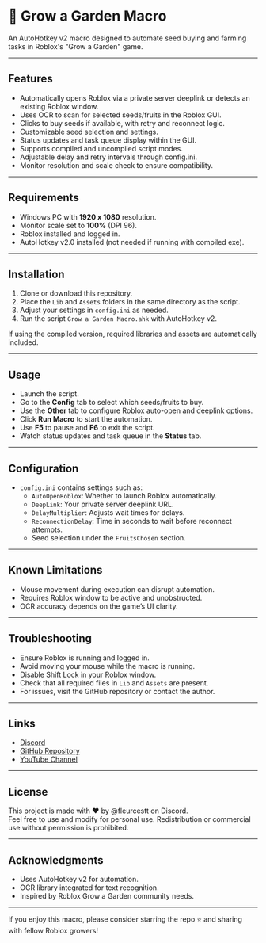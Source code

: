 # 🌱 Grow a Garden Macro

An AutoHotkey v2 macro designed to automate seed buying and farming tasks in Roblox's "Grow a Garden" game.

---

## Features

- Automatically opens Roblox via a private server deeplink or detects an existing Roblox window.
- Uses OCR to scan for selected seeds/fruits in the Roblox GUI.
- Clicks to buy seeds if available, with retry and reconnect logic.
- Customizable seed selection and settings.
- Status updates and task queue display within the GUI.
- Supports compiled and uncompiled script modes.
- Adjustable delay and retry intervals through config.ini.
- Monitor resolution and scale check to ensure compatibility.

---

## Requirements

- Windows PC with **1920 x 1080** resolution.
- Monitor scale set to **100%** (DPI 96).
- Roblox installed and logged in.
- AutoHotkey v2.0 installed (not needed if running with compiled exe).

---

## Installation

1. Clone or download this repository.
2. Place the `Lib` and `Assets` folders in the same directory as the script.
3. Adjust your settings in `config.ini` as needed.
4. Run the script `Grow a Garden Macro.ahk` with AutoHotkey v2.

If using the compiled version, required libraries and assets are automatically included.

---

## Usage

- Launch the script.
- Go to the **Config** tab to select which seeds/fruits to buy.
- Use the **Other** tab to configure Roblox auto-open and deeplink options.
- Click **Run Macro** to start the automation.
- Use **F5** to pause and **F6** to exit the script.
- Watch status updates and task queue in the **Status** tab.

---

## Configuration

- `config.ini` contains settings such as:
  - `AutoOpenRoblox`: Whether to launch Roblox automatically.
  - `DeepLink`: Your private server deeplink URL.
  - `DelayMultiplier`: Adjusts wait times for delays.
  - `ReconnectionDelay`: Time in seconds to wait before reconnect attempts.
  - Seed selection under the `FruitsChosen` section.

---

## Known Limitations

- Mouse movement during execution can disrupt automation.
- Requires Roblox window to be active and unobstructed.
- OCR accuracy depends on the game’s UI clarity.

---

## Troubleshooting

- Ensure Roblox is running and logged in.
- Avoid moving your mouse while the macro is running.
- Disable Shift Lock in your Roblox window.
- Check that all required files in `Lib` and `Assets` are present.
- For issues, visit the GitHub repository or contact the author.

---

## Links

- [Discord](https://discord.com/users/607083298996486183)
- [GitHub Repository](https://github.com/atqraxiaa/Grow-a-Garden-Macro/)
- [YouTube Channel](https://www.youtube.com/channel/UCWlccRC2Zs0iC8YtvHlWnPA)

---

## License

This project is made with ❤️ by @fleurcestt on Discord.  
Feel free to use and modify for personal use. Redistribution or commercial use without permission is prohibited.

---

## Acknowledgments

- Uses AutoHotkey v2 for automation.
- OCR library integrated for text recognition.
- Inspired by Roblox Grow a Garden community needs.

---

If you enjoy this macro, please consider starring the repo ⭐ and sharing with fellow Roblox growers!

